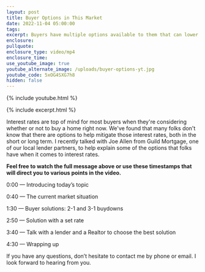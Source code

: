 ```yaml
---
layout: post
title: Buyer Options in This Market
date: 2022-11-04 05:00:00
tags:
excerpt: Buyers have multiple options available to them that can lower their rates.
enclosure:
pullquote:
enclosure_type: video/mp4
enclosure_time:
use_youtube_image: true
youtube_alternate_image: /uploads/buyer-options-yt.jpg
youtube_code: 5xOG4SXG7h8
hidden: false
---
```

{% include youtube.html %}

{% include excerpt.html %}

Interest rates are top of mind for most buyers when they're considering whether or not to buy a home right now. We've found that many folks don't know that there are options to help mitigate those interest rates, both in the short or long term. I recently talked with Joe Allen from Guild Mortgage, one of our local lender partners, to help explain some of the options that folks have when it comes to interest rates.

**Feel free to watch the full message above or use these timestamps that will direct you to various points in the video.**

0:00 — Introducing today’s topic

0:40 — The current market situation

1:30 — Buyer solutions: 2-1 and 3-1 buydowns

2:50 — Solution with a set rate

3:40 — Talk with a lender and a Realtor to choose the best solution

4:30 — Wrapping up

If you have any questions, don’t hesitate to contact me by phone or email. I look forward to hearing from you.